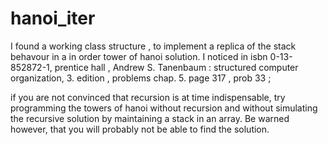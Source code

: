 # hanoi_iter
I found a working class structure , to implement a replica of the stack behavour in a in order tower of hanoi solution.
I noticed in isbn 0-13-852872-1, prentice hall , Andrew S. Tanenbaum : structured computer organization, 3. edition , problems chap. 5. page 317 , prob 33 ;

if you are not convinced that recursion is at time indispensable, try programming the towers of hanoi without recursion 
and without simulating the recursive solution by maintaining a stack in an array. Be warned however,
that you will probably not be able to find the solution.


